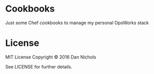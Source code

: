 Cookbooks
=========
Just some Chef cookbooks to manage my personal OpsWorks stack

License
=======
MIT License
Copyright © 2016 Dan Nichols

See LICENSE for further details.
